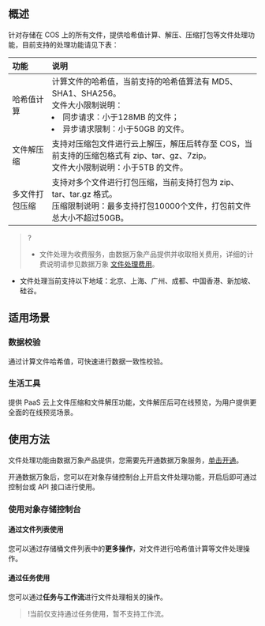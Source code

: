 ## 概述

针对存储在 COS 上的所有文件，提供哈希值计算、解压、压缩打包等文件处理功能，目前支持的处理功能请见下表：


| 功能       | 说明                                                    |
| :------------- | :----------------------------------------------------------- |
| 哈希值计算     | 计算文件的哈希值，当前支持的哈希值算法有 MD5、SHA1、SHA256。<br>文件大小限制说明：<li>同步请求：小于128MB 的文件；<li>异步请求限制：小于50GB 的文件。 |
| 文件解压缩     | 支持对压缩包文件进行云上解压，解压后转存至 COS，当前支持的压缩包格式有 zip、tar、gz、7zip。<br>文件大小限制说明：小于5TB 的文件。 |
| 多文件打包压缩 | 支持对多个文件进行打包压缩，当前支持打包为 zip、tar、tar.gz 格式。<br>压缩限制说明：最多支持打包10000个文件，打包前文件总大小不超过50GB。 |



>?
>
>- 文件处理为收费服务，由数据万象产品提供并收取相关费用，详细的计费说明请参见数据万象 [文件处理费用](https://www.tencentcloud.com/document/product/1045/52070)。
- 文件处理当前支持以下地域：北京、上海、广州、成都、中国香港、新加坡、硅谷。

## 适用场景

### 数据校验

通过计算文件哈希值，可快速进行数据一致性校验。

### 生活工具

提供 PaaS 云上文件压缩和文件解压功能，文件解压后可在线预览，为用户提供更全面的在线预览场景。

## 使用方法

文件处理功能由数据万象产品提供，您需要先开通数据万象服务，[单击开通](https://console.cloud.tencent.com/ci)。

开通数据万象后，您可以在对象存储控制台上开启文件处理功能，开启后即可通过控制台或 API 接口进行使用。

### 使用对象存储控制台

#### 通过文件列表使用

您可以通过存储桶文件列表中的**更多操作**，对文件进行哈希值计算等文件处理操作。

#### 通过任务使用

您可以通过**任务与工作流**进行文件处理相关的操作。

>!当前仅支持通过任务使用，暂不支持工作流。



